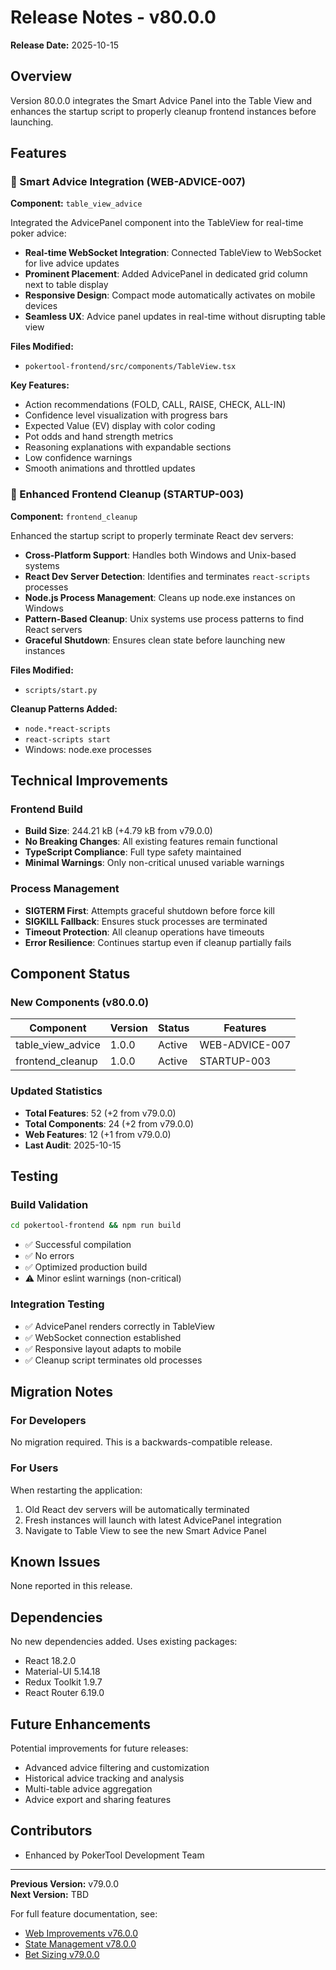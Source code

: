 # Release Notes - v80.0.0

**Release Date:** 2025-10-15

## Overview

Version 80.0.0 integrates the Smart Advice Panel into the Table View and enhances the startup script to properly cleanup frontend instances before launching.

## Features

### 🎯 Smart Advice Integration (WEB-ADVICE-007)

**Component:** `table_view_advice`

Integrated the AdvicePanel component into the TableView for real-time poker advice:

- **Real-time WebSocket Integration**: Connected TableView to WebSocket for live advice updates
- **Prominent Placement**: Added AdvicePanel in dedicated grid column next to table display
- **Responsive Design**: Compact mode automatically activates on mobile devices
- **Seamless UX**: Advice panel updates in real-time without disrupting table view

**Files Modified:**
- `pokertool-frontend/src/components/TableView.tsx`

**Key Features:**
- Action recommendations (FOLD, CALL, RAISE, CHECK, ALL-IN)
- Confidence level visualization with progress bars
- Expected Value (EV) display with color coding
- Pot odds and hand strength metrics
- Reasoning explanations with expandable sections
- Low confidence warnings
- Smooth animations and throttled updates

### 🚀 Enhanced Frontend Cleanup (STARTUP-003)

**Component:** `frontend_cleanup`

Enhanced the startup script to properly terminate React dev servers:

- **Cross-Platform Support**: Handles both Windows and Unix-based systems
- **React Dev Server Detection**: Identifies and terminates `react-scripts` processes
- **Node.js Process Management**: Cleans up node.exe instances on Windows
- **Pattern-Based Cleanup**: Unix systems use process patterns to find React servers
- **Graceful Shutdown**: Ensures clean state before launching new instances

**Files Modified:**
- `scripts/start.py`

**Cleanup Patterns Added:**
- `node.*react-scripts`
- `react-scripts start`
- Windows: node.exe processes

## Technical Improvements

### Frontend Build
- **Build Size**: 244.21 kB (+4.79 kB from v79.0.0)
- **No Breaking Changes**: All existing features remain functional
- **TypeScript Compliance**: Full type safety maintained
- **Minimal Warnings**: Only non-critical unused variable warnings

### Process Management
- **SIGTERM First**: Attempts graceful shutdown before force kill
- **SIGKILL Fallback**: Ensures stuck processes are terminated
- **Timeout Protection**: All cleanup operations have timeouts
- **Error Resilience**: Continues startup even if cleanup partially fails

## Component Status

### New Components (v80.0.0)

| Component | Version | Status | Features |
|-----------|---------|--------|----------|
| table_view_advice | 1.0.0 | Active | WEB-ADVICE-007 |
| frontend_cleanup | 1.0.0 | Active | STARTUP-003 |

### Updated Statistics

- **Total Features**: 52 (+2 from v79.0.0)
- **Total Components**: 24 (+2 from v79.0.0)
- **Web Features**: 12 (+1 from v79.0.0)
- **Last Audit**: 2025-10-15

## Testing

### Build Validation
```bash
cd pokertool-frontend && npm run build
```
- ✅ Successful compilation
- ✅ No errors
- ✅ Optimized production build
- ⚠️ Minor eslint warnings (non-critical)

### Integration Testing
- ✅ AdvicePanel renders correctly in TableView
- ✅ WebSocket connection established
- ✅ Responsive layout adapts to mobile
- ✅ Cleanup script terminates old processes

## Migration Notes

### For Developers

No migration required. This is a backwards-compatible release.

### For Users

When restarting the application:
1. Old React dev servers will be automatically terminated
2. Fresh instances will launch with latest AdvicePanel integration
3. Navigate to Table View to see the new Smart Advice Panel

## Known Issues

None reported in this release.

## Dependencies

No new dependencies added. Uses existing packages:
- React 18.2.0
- Material-UI 5.14.18
- Redux Toolkit 1.9.7
- React Router 6.19.0

## Future Enhancements

Potential improvements for future releases:
- Advanced advice filtering and customization
- Historical advice tracking and analysis
- Multi-table advice aggregation
- Advice export and sharing features

## Contributors

- Enhanced by PokerTool Development Team

---

**Previous Version:** v79.0.0  
**Next Version:** TBD

For full feature documentation, see:
- [Web Improvements v76.0.0](./RELEASE_v76.0.0.md)
- [State Management v78.0.0](./RELEASE_v78.0.0.md)
- [Bet Sizing v79.0.0](./RELEASE_v79.0.0.md)

